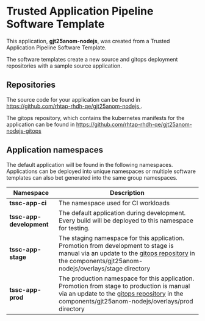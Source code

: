 # Trusted Application Pipeline Software Template

This application, **gjt25anom-nodejs**, was created from a Trusted Application Pipeline Software Template.

The software templates create a new source and gitops deployment repositories with a sample source application. 

## Repositories

The source code for your application can be found in [https://github.com/rhtap-rhdh-qe/gjt25anom-nodejs ](https://github.com/rhtap-rhdh-qe/gjt25anom-nodejs ).
 
The gitops repository, which contains the kubernetes manifests for the application can be found in 
[https://github.com/rhtap-rhdh-qe/gjt25anom-nodejs-gitops ](https://github.com/rhtap-rhdh-qe/gjt25anom-nodejs-gitops ) 

## Application namespaces 

The default application will be found in the following namespaces. Applications can be deployed into unique namespaces or multiple software templates can also bet generated into the same group namespaces.  

|  Namespace   |  Description   |  
| -------- | -------- |
| **tssc-app-ci** | The namespace used for CI workloads |
| **tssc-app-development** | The default application during development. Every build will be deployed to this namespace for testing. |
| **tssc-app-stage** | The staging namespace for this application. Promotion from development to stage is manual via an update to the [gitops repository](https://github.com/rhtap-rhdh-qe/gjt25anom-nodejs-gitops ) in the components/gjt25anom-nodejs/overlays/stage directory |
| **tssc-app-prod** | The production namespace for this application. Promotion from stage to production is manual via an update to the [gitops repository](https://github.com/rhtap-rhdh-qe/gjt25anom-nodejs-gitops ) in the components/gjt25anom-nodejs/overlays/prod directory |